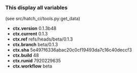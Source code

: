 ### This display all variables

(see src/hatch_ci/tools.py:get_data)

- **ctx.version**  0.1.3b48
- **ctx.current**  0.1.3
- **ctx.ref**      refs/heads/beta/0.1.3
- **ctx.branch**   beta/0.1.3
- **ctx.sha**      5e497f6336abac20c0cf19493da7c16c40deccf3
- **ctx.build**    48
- **ctx.runid**    7920229635
- **ctx.workflow** beta